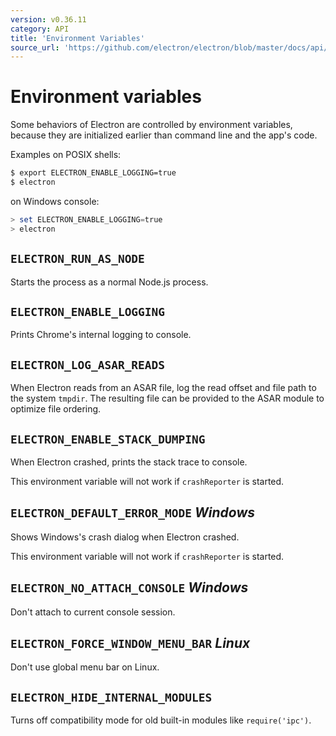 ```yaml
---
version: v0.36.11
category: API
title: 'Environment Variables'
source_url: 'https://github.com/electron/electron/blob/master/docs/api/environment-variables.md'
---
```


# Environment variables

Some behaviors of Electron are controlled by environment variables, because they
are initialized earlier than command line and the app's code.

Examples on POSIX shells:

```bash
$ export ELECTRON_ENABLE_LOGGING=true
$ electron
```

on Windows console:

```powershell
> set ELECTRON_ENABLE_LOGGING=true
> electron
```

## `ELECTRON_RUN_AS_NODE`

Starts the process as a normal Node.js process.

## `ELECTRON_ENABLE_LOGGING`

Prints Chrome's internal logging to console.

## `ELECTRON_LOG_ASAR_READS`

When Electron reads from an ASAR file, log the read offset and file path to
the system `tmpdir`. The resulting file can be provided to the ASAR module
to optimize file ordering.

## `ELECTRON_ENABLE_STACK_DUMPING`

When Electron crashed, prints the stack trace to console.

This environment variable will not work if `crashReporter` is started.

## `ELECTRON_DEFAULT_ERROR_MODE` _Windows_

Shows Windows's crash dialog when Electron crashed.

This environment variable will not work if `crashReporter` is started.

## `ELECTRON_NO_ATTACH_CONSOLE` _Windows_

Don't attach to current console session.

## `ELECTRON_FORCE_WINDOW_MENU_BAR` _Linux_

Don't use global menu bar on Linux.

## `ELECTRON_HIDE_INTERNAL_MODULES`

Turns off compatibility mode for old built-in modules like `require('ipc')`.
